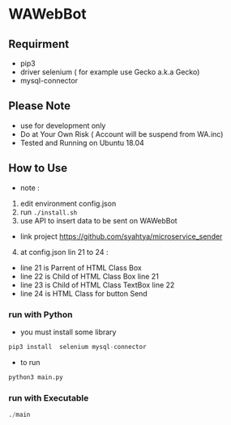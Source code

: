 # WAWebBot

## Requirment
- pip3
- driver selenium ( for example use Gecko a.k.a Gecko)
- mysql-connector 
## Please Note
- use for development only
- Do at Your Own Risk ( Account will be suspend from WA.inc)
- Tested and Running on Ubuntu 18.04

## How to Use
- note :
1. edit environment config.json
2. run `./install.sh`
3. use API to insert data to be sent on WAWebBot 
- link project https://github.com/syahtya/microservice_sender

4. at config.json lin 21 to 24 : 
- line 21 is Parrent of HTML Class Box 
- line 22 is Child of HTML Class Box line 21
- line 23 is Child of HTML Class TextBox line 22
- line 24 is HTML Class for button Send
### run with Python
- you must install some library
```python
pip3 install  selenium mysql-connector
```
- to run 
```python
python3 main.py
```

### run with Executable
```python
./main
```
